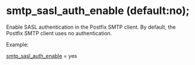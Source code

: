 # smtp_sasl_auth_enable (default:no); 


Enable SASL authentication in the Postfix SMTP client.  By default,
the Postfix SMTP client uses no authentication.



Example:



<a href="postconf.5.html#smtp_sasl_auth_enable">smtp_sasl_auth_enable</a> = yes




